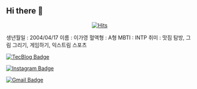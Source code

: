 ## Hi there 👋

<!--
**gayounglee-0417/gayounglee-0417** is a ✨ _special_ ✨ repository because its `README.md` (this file) appears on your GitHub profile.

Here are some ideas to get you started:

- 🔭 I’m currently working on ...
- 🌱 I’m currently learning ...
- 👯 I’m looking to collaborate on ...
- 🤔 I’m looking for help with ...
- 💬 Ask me about ...
- 📫 How to reach me: ...
- 😄 Pronouns: ...
- ⚡ Fun fact: ...
-->
<div align=center>
	
  [![Hits](https://hits.seeyoufarm.com/api/count/incr/badge.svg?url=https%3A%2F%2Fgithub.com%2Fgayounglee-0417)](https://hits.seeyoufarm.com) 
	
  </div>
생년월일 : 2004/04/17
이름 : 이가영
혈액형 : A형
MBTI : INTP
취미 : 맛짐 탐방, 그림 그리기, 게임하기, 익스트림 스포츠

[![TecBlog Badge](https://img.shields.io/badge/github-white?style=flat-square&logo=github&logoColor=black&logoSize=auto&link=https%3A%2F%2Fgithub.com%2Fgayounglee-0417)](https://github.com/gayounglee-0417)
	
	
  [![Instagram Badge](https://img.shields.io/badge/instagram-E4405F?style=flat-square&logo=instagram&logoColor=white&link=https://www.instagram.com/zf.rkdud_e)](https://www.facebook.com/zf.rkdud_e)
	
	
  [![Gmail Badge](https://img.shields.io/badge/Gmail-d14836?style=flat-square&logo=Gmail&logoColor=white&link=mailto:robotsally0417@gmail.com)](mailto:robotsally0417@gmail.com)

